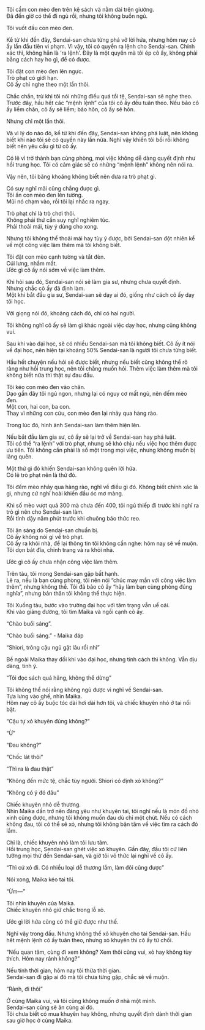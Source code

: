 Tôi cầm con mèo đen trên kệ sách và nằm dài trên giường.  
Đã đến giờ có thể đi ngủ rồi, nhưng tôi không buồn ngủ.

Tôi vuốt đầu con mèo đen.

Kể từ khi đến đây, Sendai-san chưa từng phá vỡ lời hứa, nhưng hôm nay cô ấy lần đầu tiên vi phạm. Vì vậy, tôi có quyền ra lệnh cho Sendai-san. Chính xác thì, không hẳn là ‘ra lệnh’. Đây là một quyền mà tôi ép cô ấy, không phải bằng cách hay ho gì, để có được.

Tôi đặt con mèo đen lên ngực.  
Trò phạt có giới hạn.  
Cô ấy chỉ nghe theo một lần thôi.

Chắc chắn, trừ khi tôi nói những điều quá tồi tệ, Sendai-san sẽ nghe theo. Trước đây, hầu hết các “mệnh lệnh” của tôi cô ấy đều tuân theo. Nếu bảo cô ấy liếm chân, cô ấy sẽ liếm; bảo hôn, cô ấy sẽ hôn.

Nhưng chỉ một lần thôi.

Và vì lý do nào đó, kể từ khi đến đây, Sendai-san không phá luật, nên không biết khi nào tôi sẽ có quyền này lần nữa. Nghĩ vậy khiến tôi bối rối không biết nên yêu cầu gì từ cô ấy.

Có lẽ vì trở thành bạn cùng phòng, mọi việc không dễ dàng quyết định như hồi trung học. Tôi có cảm giác sẽ có những “mệnh lệnh” không nên nói ra.

Vậy nên, tôi băng khoăng không biết nên đưa ra trò phạt gì.

Có suy nghĩ mãi cũng chẳng được gì.  
Tôi ấn con mèo đen lên tường.  
Mũi nó chạm vào, rồi tôi lại nhấc ra ngay.  

Trò phạt chỉ là trò chơi thôi.  
Không phải thứ cần suy nghĩ nghiêm túc.  
Phải thoải mái, tùy ý dùng cho xong.

Nhưng tôi không thể thoải mái hay tùy ý được, bởi Sendai-san đột nhiên kể về một công việc làm thêm mà tôi không biết.

Tôi đặt con mèo cạnh tường và tắt đèn.  
Cúi lưng, nhắm mắt.  
Ước gì cô ấy nói sớm về việc làm thêm.

Khi hỏi sau đó, Sendai-san nói sẽ làm gia sư, nhưng chưa quyết định. Nhưng chắc cô ấy đã định làm.  
Một khi bắt đầu gia sư, Sendai-san sẽ dạy ai đó, giống như cách cô ấy dạy tôi học.

Với giọng nói đó, khoảng cách đó, chỉ có hai người.

Tôi không nghĩ cô ấy sẽ làm gì khác ngoài việc dạy học, nhưng cũng không vui.

Sau khi vào đại học, sẽ có nhiều Sendai-san mà tôi không biết. Cô ấy ít nói về đại học, nên hiện tại khoảng 50% Sendai-san là người tôi chưa từng biết.

Hầu hết chuyện nếu hỏi sẽ được biết, nhưng nếu biết cũng không thể rõ ràng như hồi trung học, nên tôi chẳng muốn hỏi. Thêm việc làm thêm mà tôi không biết nữa thì thật sự đau đầu.

Tôi kéo con mèo đen vào chăn.  
Dạo gần đây tôi ngủ ngon, nhưng lại có nguy cơ mất ngủ, nên đếm mèo đen.  
Một con, hai con, ba con.  
Thay vì những con cừu, con mèo đen lại nhảy qua hàng rào.

Trong lúc đó, hình ảnh Sendai-san làm thêm hiện lên.

Nếu bắt đầu làm gia sư, cô ấy sẽ lại trở về Sendai-san hay phá luật.  
Tôi có thể “ra lệnh” với trò phạt, nhưng sẽ khó chịu nếu việc học thêm được ưu tiên. Tôi không cần phải là số một trong mọi việc, nhưng không muốn bị lãng quên.

Một thứ gì đó khiến Sendai-san không quên lời hứa.  
Có lẽ trò phạt nên là thứ đó.

Tôi đếm mèo nhảy qua hàng rào, nghĩ về điều gì đó. Không biết chính xác là gì, nhưng cứ nghĩ hoài khiến đầu óc mơ màng.

Khi số mèo vượt quá 300 mà chưa đến 400, tôi ngủ thiếp đi trước khi nghĩ ra trò gì nên cho Sendai-san làm.  
Rồi tỉnh dậy năm phút trước khi chuông báo thức reo.

Tôi ăn sáng do Sendai-san chuẩn bị.  
Cô ấy không nói gì về trò phạt.  
Cô ấy ra khỏi nhà, để lại thông tin tôi không cần nghe: hôm nay sẽ về muộn. Tôi dọn bát đĩa, chỉnh trang và ra khỏi nhà.

Ước gì cô ấy chưa nhận công việc làm thêm.

Trên tàu, tôi mong Sendai-san gặp bất hạnh.  
Lẽ ra, nếu là bạn cùng phòng, tôi nên nói “chúc may mắn với công việc làm thêm”, nhưng không thể. Tôi đã bảo cô ấy “hãy làm bạn cùng phòng đúng nghĩa”, nhưng bản thân tôi không thể thực hiện.

Tôi Xuống tàu, bước vào trường đại học với tâm trạng vẫn uể oải.  
Khi vào giảng đường, tôi tìm Maika và ngồi cạnh cô ấy.

“Chào buổi sáng”.

“Chào buổi sáng.” - Maika đáp

“Shiori, trông cậu ngủ gật lâu rồi nhỉ”

Bề ngoài Maika thay đổi khi vào đại học, nhưng tính cách thì không. Vẫn dịu dàng, tinh ý.

“Tôi đọc sách quá hăng, không thể dừng”

Tôi không thể nói rằng không ngủ được vì nghĩ về Sendai-san.  
Tựa lưng vào ghế, nhìn Maika.  
Hôm nay cô ấy buộc tóc dài hơi dài hơn tôi, và chiếc khuyên nhỏ ở tai nổi bật.

“Cậu tự xỏ khuyên đúng không?”

“Ừ”

“Đau không?”

“Chốc lát thôi”

“Thì ra là đau thật”

“Không đến mức tệ, chắc tùy người. Shiori có định xỏ không?”

“Không có ý đó đâu”

Chiếc khuyên nhỏ dễ thương.  
Nhìn Maika dần trở nên đáng yêu như khuyên tai, tôi nghĩ nếu là món đồ nhỏ xinh cũng được, nhưng tôi không muốn đau dù chỉ một chút. Nếu có cách không đau, tôi có thể sẽ xỏ, nhưng tôi không bận tâm về việc tìm ra cách đó lắm.

Chỉ là, chiếc khuyên nhỏ làm tôi lưu tâm.  
Hồi trung học, Sendai-san ghét việc xỏ khuyên. Gần đây, đầu tôi cứ liên tưởng mọi thứ đến Sendai-san, và giờ tôi vô thức lại nghĩ về cô ấy.

“Thì cứ xỏ đi. Có nhiều loại dễ thương lắm, làm đôi cũng được”

Nói xong, Maika kéo tai tôi.

“Ừm—”

Tôi nhìn khuyên của Maika.  
Chiếc khuyên nhỏ giữ chắc trong lỗ xỏ.

Ước gì lời hứa cũng có thể giữ được như thế.

Nghĩ vậy trong đầu.
Nhưng không thể xỏ khuyên cho tai Sendai-san. Hầu hết mệnh lệnh cô ấy tuân theo, nhưng xỏ khuyên thì cô ấy từ chối.

“Nếu quan tâm, cùng đi xem không? Xem thôi cũng vui, xỏ hay không tùy thích. Hôm nay rảnh không?”

Nếu tính thời gian, hôm nay tôi thừa thời gian.  
Sendai-san đi gặp ai đó mà tôi chưa từng gặp, chắc sẽ về muộn.

“Rảnh, đi thôi”

Ở cùng Maika vui, và tôi cũng không muốn ở nhà một mình.  
Sendai-san cũng sẽ ăn cùng ai đó.  
Tôi chưa biết có mua khuyên hay không, nhưng quyết định dành thời gian sau giờ học ở cùng Maika.